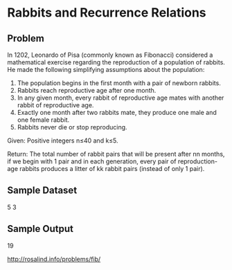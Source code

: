 # Rabbits and Recurrence Relations

## Problem

In 1202, Leonardo of Pisa (commonly known as Fibonacci) considered a mathematical exercise regarding the reproduction of a population of rabbits. He made the following simplifying assumptions about the population:

1) The population begins in the first month with a pair of newborn rabbits.  
2) Rabbits reach reproductive age after one month.  
3) In any given month, every rabbit of reproductive age mates with another rabbit of reproductive age.  
4) Exactly one month after two rabbits mate, they produce one male and one female rabbit.  
5) Rabbits never die or stop reproducing.  

Given: Positive integers n≤40 and k≤5.

Return: The total number of rabbit pairs that will be present after nn months, if we begin with 1 pair and in each generation, every pair of reproduction-age rabbits produces a litter of kk rabbit pairs (instead of only 1 pair).

## Sample Dataset
5 3
## Sample Output
19  

http://rosalind.info/problems/fib/
